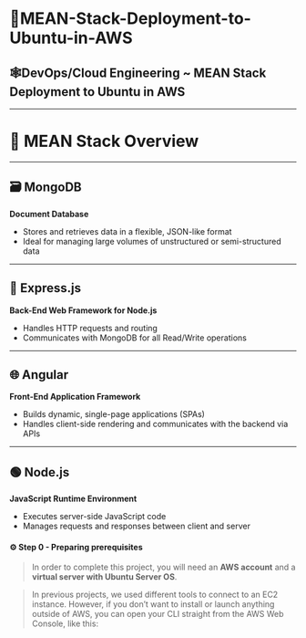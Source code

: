 # 🌳**MEAN-Stack-Deployment-to-Ubuntu-in-AWS**
## 🕸️**DevOps/Cloud Engineering ~ MEAN Stack Deployment to Ubuntu in AWS**

---

# 🧱 MEAN Stack Overview

---

## 🗃️ MongoDB  
**Document Database**

- Stores and retrieves data in a flexible, JSON-like format  
- Ideal for managing large volumes of unstructured or semi-structured data

---

## 🚀 Express.js  
**Back-End Web Framework for Node.js**

- Handles HTTP requests and routing  
- Communicates with MongoDB for all Read/Write operations

---

## 🌐 Angular  
**Front-End Application Framework**

- Builds dynamic, single-page applications (SPAs)  
- Handles client-side rendering and communicates with the backend via APIs

---

## 🟢 Node.js  
**JavaScript Runtime Environment**

- Executes server-side JavaScript code  
- Manages requests and responses between client and server

#### ⚙️ Step 0 - Preparing prerequisites

> In order to complete this project, you will need an **AWS account** and a **virtual server with Ubuntu Server OS**.

> In previous projects, we used different tools to connect to an EC2 instance. However, if you don’t want to install or launch anything outside of AWS, you can open your CLI straight from the AWS Web Console, like this:
